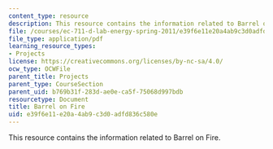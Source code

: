 ```yaml
---
content_type: resource
description: This resource contains the information related to Barrel on Fire.
file: /courses/ec-711-d-lab-energy-spring-2011/e39f6e11e20a4ab9c3d0adfd836c580e_MITEC_711S11_proj_rptfire.pdf
file_type: application/pdf
learning_resource_types:
- Projects
license: https://creativecommons.org/licenses/by-nc-sa/4.0/
ocw_type: OCWFile
parent_title: Projects
parent_type: CourseSection
parent_uid: b769b31f-283d-ae0e-ca5f-75068d997bdb
resourcetype: Document
title: Barrel on Fire
uid: e39f6e11-e20a-4ab9-c3d0-adfd836c580e
---
```

This resource contains the information related to Barrel on Fire.
